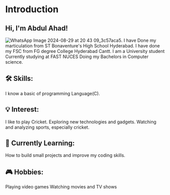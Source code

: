 # **Introduction**
## Hi, I'm Abdul Ahad!
![WhatsApp Image 2024-08-29 at 20 43 09_3c57aca5](https://github.com/user-attachments/assets/2e7144df-006e-46f2-ba43-cda51d4ad92a).
I have Done my marticulation from ST Bonaventure's High School Hyderabad. 
I have done my FSC from FG degree College Hyderabad Cantt. 
I am a University student Currently studying at FAST NUCES Doing my Bachelors in Computer science.
## 🛠️ Skills:
I know a basic of programming Language(C).
## 💡 Interest:
I like to play Cricket.
Exploring new technologies and gadgets.
Watching and analyzing sports, especially cricket.
## 🌱 Currently Learning:
How to build small projects and improve my coding skills.
## 🎮 Hobbies:
Playing video games
Watching movies and TV shows
